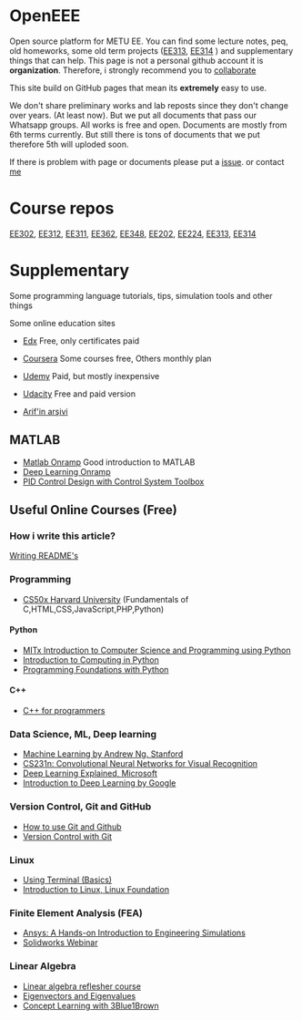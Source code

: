 # OpenEEE
Open source platform for METU EE. You can find some lecture notes, peq, old homeworks, some old term projects ([EE313](https://github.com/nailtosun/EE313termproject), [EE314](https://github.com/openeee/EE314) ) and supplementary things that can help. This page is not a personal github account it is **organization**. Therefore, i strongly recommend you to [collaborate](https://github.com/openeee/Supplementary/blob/master/howtoicollabrate.md)

This site build on GitHub pages that mean its **extremely** easy to use. 

We don't share preliminary works and lab reposts since they don't change over years. (At least now). But we put all documents that pass our Whatsapp groups. All works is free and open. Documents are mostly from 6th terms currently. But still there is tons of documents that we put therefore 5th will uploded soon. 

If there is problem with page or documents please put a [issue](https://guides.github.com/features/issues/). or contact [me](http://nailtosun.me)

# Course repos
[EE302](https://github.com/openeee/EE302), [EE312](https://github.com/openeee/EE312), [EE311](https://github.com/openeee/EE311), [EE362](https://github.com/openeee/EE362), [EE348](https://github.com/openeee/EE348), [EE202](https://github.com/openeee/EE202), 
[EE224](https://github.com/openeee/EE224), [EE313](https://github.com/nailtosun/EE313termproject), [EE314](https://github.com/openeee/EE314)

# Supplementary
Some programming language tutorials, tips, simulation tools and other things

Some online education sites
* [Edx](https://www.edx.org)  Free, only certificates paid
* [Coursera](https://www.coursera.org/) Some courses free, Others monthly plan
* [Udemy](https://www.udemy.com) Paid, but mostly inexpensive
* [Udacity](https://www.udacity.com/) Free and paid version

* [Arif'in arşivi](https://yadi.sk/d/EgX8BfGcehA7s/EE)

## MATLAB
* [Matlab Onramp](https://www.mathworks.com/training-schedule/matlab-onramp.html)  Good introduction to MATLAB
* [Deep Learning Onramp](https://www.mathworks.com/training-schedule/deep-learning-onramp)
* [PID Control Design with Control System Toolbox](https://www.youtube.com/watch?v=2tKe0caUv1I&list=PLn8PRpmsu08qqzGklWmIZVEbaNAy4GdQ7)

## Useful Online Courses (Free)
### How i write this article?
[Writing README's](https://www.udacity.com/course/writing-readmes--ud777)

### Programming
* [CS50x Harvard University](https://www.edx.org/course/cs50s-introduction-computer-science-harvardx-cs50x) (Fundamentals of C,HTML,CSS,JavaScript,PHP,Python)

#### Python 
* [MITx Introduction to Computer Science and Programming using Python](https://www.edx.org/course/introduction-to-computer-science-and-programming-using-python)
* [Introduction to Computing in Python](https://www.edx.org/xseries/gtx-introduction-to-computing-in-python#courses)
* [Programming Foundations with Python](https://www.udacity.com/course/programming-foundations-with-python--ud036)
#### C++
* [C++ for programmers](https://www.udacity.com/course/c-for-programmers--ud210)

### Data Science, ML, Deep learning
* [Machine Learning by Andrew Ng. Stanford](https://www.coursera.org/learn/machine-learning)
* [CS231n: Convolutional Neural Networks for Visual Recognition](https://www.youtube.com/watch?v=NfnWJUyUJYU&index=1&list=PLkt2uSq6rBVctENoVBg1TpCC7OQi31AlC)
* [Deep Learning Explained, Microsoft](https://www.edx.org/course/deep-learning-explained)
* [Introduction to Deep Learning by Google](https://www.udacity.com/course/deep-learning--ud730)

### Version Control, Git and GitHub
* [How to use Git and Github](https://www.udacity.com/course/how-to-use-git-and-github--ud775)
* [Version Control with Git](https://www.udacity.com/course/version-control-with-git--ud123)

### Linux 
* [Using Terminal (Basics)](https://www.udacity.com/course/linux-command-line-basics--ud595)
* [Introduction to Linux, Linux Foundation](https://training.linuxfoundation.org/training/introduction-to-linux/)

### Finite Element Analysis (FEA)
* [Ansys: A Hands-on Introduction to Engineering Simulations](https://courses.edx.org/courses/course-v1:CornellX+ENGR2000X+1T2018/course)
* [Solidworks Webinar](https://www.youtube.com/watch?v=4T1UaLrJoDk)

### Linear Algebra 
* [Linear algebra reflesher course](https://www.udacity.com/course/linear-algebra-refresher-course--ud953)
* [Eigenvectors and Eigenvalues](https://www.udacity.com/course/eigenvectors-and-eigenvalues--ud104)
* [Concept Learning with 3Blue1Brown](https://www.youtube.com/watch?v=fNk_zzaMoSs&list=PLZHQObOWTQDPD3MizzM2xVFitgF8hE_ab)




